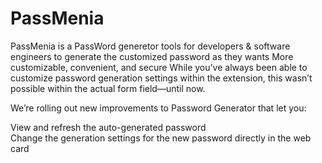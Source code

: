 # PassMenia
PassMenia is a PassWord generetor tools for developers & software engineers to generate the customized password as they wants
More customizable, convenient, and secure 
While you’ve always been able to customize password generation settings within the extension, this wasn’t possible within the actual form field—until now.  

We’re rolling out new improvements to Password Generator that let you: 

View and refresh the auto-generated password  
Change the generation settings for the new password directly in the web card 

